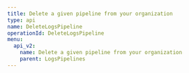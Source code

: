 ```yaml
---
title: Delete a given pipeline from your organization
type: api
name: DeleteLogsPipeline
operationId: DeleteLogsPipeline
menu:
  api_v2:
    name: Delete a given pipeline from your organization
    parent: LogsPipelines
---
```

